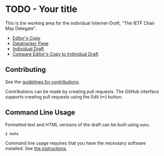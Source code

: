 # TODO - Your title

This is the working area for the individual Internet-Draft, "The IETF Chair May Delegate".

* [Editor's Copy](https://larseggert.github.io/ietf-chair-may-delegate/#go.draft-eggert-ietf-chair-may-delegate.html)
* [Datatracker Page](https://datatracker.ietf.org/doc/draft-eggert-ietf-chair-may-delegate)
* [Individual Draft](https://datatracker.ietf.org/doc/html/draft-eggert-ietf-chair-may-delegate)
* [Compare Editor's Copy to Individual Draft](https://larseggert.github.io/ietf-chair-may-delegate/#go.draft-eggert-ietf-chair-may-delegate.diff)


## Contributing

See the
[guidelines for contributions](https://github.com/larseggert/ietf-chair-may-delegate/blob//CONTRIBUTING.md).

Contributions can be made by creating pull requests.
The GitHub interface supports creating pull requests using the Edit (✏) button.


## Command Line Usage

Formatted text and HTML versions of the draft can be built using `make`.

```sh
$ make
```

Command line usage requires that you have the necessary software installed.  See
[the instructions](https://github.com/martinthomson/i-d-template/blob/main/doc/SETUP.md).

